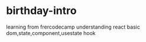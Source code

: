 # birthday-intro
learning from frercodecamp understanding react basic dom,state,component,usestate hook
